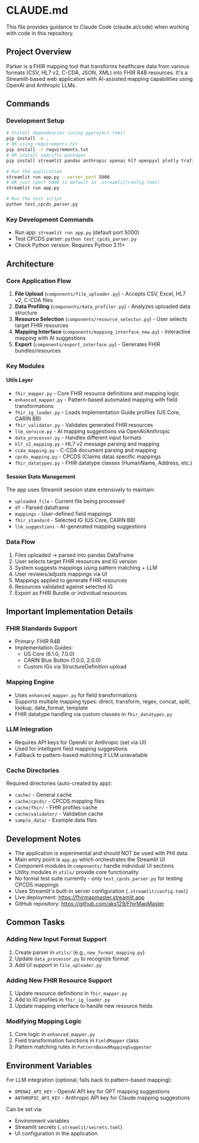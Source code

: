 # CLAUDE.md

This file provides guidance to Claude Code (claude.ai/code) when working with code in this repository.

## Project Overview

Parker is a FHIR mapping tool that transforms healthcare data from various formats (CSV, HL7 v2, C-CDA, JSON, XML) into FHIR R4B resources. It's a Streamlit-based web application with AI-assisted mapping capabilities using OpenAI and Anthropic LLMs.

## Commands

### Development Setup
```bash
# Install dependencies (using pyproject.toml)
pip install -e .
# OR using requirements.txt
pip install -r requirements.txt
# OR install specific packages
pip install streamlit pandas anthropic openai hl7 openpyxl plotly trafilatura twilio xlrd

# Run the application
streamlit run app.py --server.port 5000
# OR just (port 5000 is default in .streamlit/config.toml)
streamlit run app.py

# Run the test script
python test_cpcds_parser.py
```

### Key Development Commands
- Run app: `streamlit run app.py` (default port 5000)
- Test CPCDS parser: `python test_cpcds_parser.py`
- Check Python version: Requires Python 3.11+

## Architecture

### Core Application Flow
1. **File Upload** (`components/file_uploader.py`) - Accepts CSV, Excel, HL7 v2, C-CDA files
2. **Data Profiling** (`components/data_profiler.py`) - Analyzes uploaded data structure
3. **Resource Selection** (`components/resource_selector.py`) - User selects target FHIR resources
4. **Mapping Interface** (`components/mapping_interface_new.py`) - Interactive mapping with AI suggestions
5. **Export** (`components/export_interface.py`) - Generates FHIR bundles/resources

### Key Modules

#### Utils Layer
- `fhir_mapper.py` - Core FHIR resource definitions and mapping logic
- `enhanced_mapper.py` - Pattern-based automated mapping with field transformations
- `fhir_ig_loader.py` - Loads Implementation Guide profiles (US Core, CARIN BB)
- `fhir_validator.py` - Validates generated FHIR resources
- `llm_service.py` - AI mapping suggestions via OpenAI/Anthropic
- `data_processor.py` - Handles different input formats
- `hl7_v2_mapping.py` - HL7 v2 message parsing and mapping
- `ccda_mapping.py` - C-CDA document parsing and mapping
- `cpcds_mapping.py` - CPCDS (Claims data) specific mappings
- `fhir_datatypes.py` - FHIR datatype classes (HumanName, Address, etc.)

#### Session State Management
The app uses Streamlit session state extensively to maintain:
- `uploaded_file` - Current file being processed
- `df` - Parsed dataframe
- `mappings` - User-defined field mappings
- `fhir_standard` - Selected IG (US Core, CARIN BB)
- `llm_suggestions` - AI-generated mapping suggestions

### Data Flow
1. Files uploaded → parsed into pandas DataFrame
2. User selects target FHIR resources and IG version
3. System suggests mappings using pattern matching + LLM
4. User reviews/adjusts mappings via UI
5. Mappings applied to generate FHIR resources
6. Resources validated against selected IG
7. Export as FHIR Bundle or individual resources

## Important Implementation Details

### FHIR Standards Support
- Primary: FHIR R4B
- Implementation Guides:
  - US Core (6.1.0, 7.0.0)
  - CARIN Blue Button (1.0.0, 2.0.0)
  - Custom IGs via StructureDefinition upload

### Mapping Engine
- Uses `enhanced_mapper.py` for field transformations
- Supports multiple mapping types: direct, transform, regex, concat, split, lookup, date_format, template
- FHIR datatype handling via custom classes in `fhir_datatypes.py`

### LLM Integration
- Requires API keys for OpenAI or Anthropic (set via UI)
- Used for intelligent field mapping suggestions
- Fallback to pattern-based matching if LLM unavailable

### Cache Directories
Required directories (auto-created by app):
- `cache/` - General cache
- `cache/cpcds/` - CPCDS mapping files
- `cache/fhir/` - FHIR profiles cache
- `cache/validator/` - Validation cache
- `sample_data/` - Example data files

## Development Notes

- The application is experimental and should NOT be used with PHI data
- Main entry point is `app.py` which orchestrates the Streamlit UI
- Component modules in `components/` handle individual UI sections
- Utility modules in `utils/` provide core functionality
- No formal test suite currently - only `test_cpcds_parser.py` for testing CPCDS mappings
- Uses Streamlit's built-in server configuration (`.streamlit/config.toml`)
- Live deployment: https://fhirmapmaster.streamlit.app
- GitHub repository: https://github.com/aks129/FhirMapMaster

## Common Tasks

### Adding New Input Format Support
1. Create parser in `utils/` (e.g., `new_format_mapping.py`)
2. Update `data_processor.py` to recognize format
3. Add UI support in `file_uploader.py`

### Adding New FHIR Resource Support
1. Update resource definitions in `fhir_mapper.py`
2. Add to IG profiles in `fhir_ig_loader.py`
3. Update mapping interface to handle new resource fields

### Modifying Mapping Logic
1. Core logic in `enhanced_mapper.py`
2. Field transformation functions in `FieldMapper` class
3. Pattern matching rules in `PatternBasedMappingSuggester`

## Environment Variables

For LLM integration (optional, falls back to pattern-based mapping):
- `OPENAI_API_KEY` - OpenAI API key for GPT mapping suggestions
- `ANTHROPIC_API_KEY` - Anthropic API key for Claude mapping suggestions

Can be set via:
- Environment variables
- Streamlit secrets (`.streamlit/secrets.toml`)
- UI configuration in the application